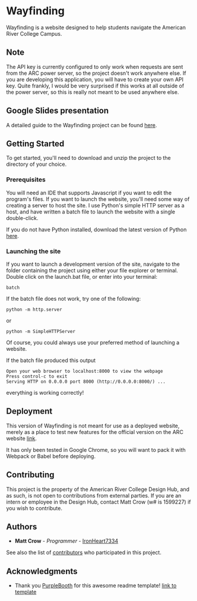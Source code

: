 # Wayfinding

Wayfinding is a website designed to help students navigate the American River College Campus.

## Note
The API key is currently configured to only work when requests are sent from the ARC power server,
so the project doesn't work anywhere else. If you are developing this application, you will have to
create your own API key. Quite frankly, I would be very surprised if this works at all outside of the
power server, so this is really not meant to be used anywhere else.

## Google Slides presentation

A detailed guide to the Wayfinding project can be found [here](https://docs.google.com/presentation/d/14uy2DAPB68twqYutxfy9it2A-veyfG2TyEI0Ig03Pk8/edit?usp=sharing).

## Getting Started

To get started, you'll need to download and unzip the project to the directory of your choice.

### Prerequisites

You will need an IDE that supports Javascript if you want to edit the program's files.
If you want to launch the website, you'll need some way of creating a server to host the site.
I use Python's simple HTTP server as a host, and have written a batch file to launch the website with a single double-click.

If you do not have Python installed, download the latest version of Python [here](https://www.python.org/downloads/).

### Launching the site

If you want to launch a development version of the site, navigate to the folder containing the project using either your file explorer or terminal.
Double click on the launch.bat file, or enter into your terminal:

```
batch
```

If the batch file does not work, try one of the following:

```
python -m http.server
```
or
```
python -m SimpleHTTPServer
```

Of course, you could always use your preferred method of launching a website.

If the batch file produced this output
```
Open your web browser to localhost:8000 to view the webpage
Press control-c to exit
Serving HTTP on 0.0.0.0 port 8000 (http://0.0.0.0:8000/) ...
```
everything is working correctly!

## Deployment

This version of Wayfinding is not meant for use as a deployed website,
merely as a place to test new features for the official version on the ARC website [link](https://www.arc.losrios.edu/about-us/campus-map-app).

It has only been tested in Google Chrome, so you will want to pack it with Webpack or Babel before deploying.

## Contributing

This project is the property of the American River College Design Hub, and as such, is not open to contributions from external parties. If you are an intern or employee in the Design Hub, contact Matt Crow (w# is 1599227) if you wish to contribute.


## Authors

* **Matt Crow** - *Programmer* - [IronHeart7334](https://github.com/IronHeart7334)

See also the list of [contributors](https://github.com/IronHeart7334/Wayfinding/contributors) who participated in this project.

## Acknowledgments

* Thank you [PurpleBooth](https://github.com/PurpleBooth) for this awesome readme template! [link to template](https://gist.github.com/PurpleBooth/109311bb0361f32d87a2)
